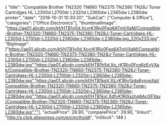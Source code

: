 {
	"title": "Compatible Brother TN2320 TN660 TN2375 TN2380 TN28J Toner Cartridges HL L2300d L2700dr L2320d L2360dw L2365dw L2380dw printer",
	"date": "2018-10-31 10:30:20",
	"SubCat": ["Computer & Office"],
	"categories": ["Office Electronics"],
	"thumbnailImage": "https://ae01.alicdn.com/kf/HTB1v0d.XcvrK1Rjy0Feq6ATmVXaM/Compatible-Brother-TN2320-TN660-TN2375-TN2380-TN28J-Toner-Cartridges-HL-L2300d-L2700dr-L2320d-L2360dw-L2365dw-L2380dw.jpg_220x220.jpg",
	"BigImage": ["https://ae01.alicdn.com/kf/HTB1v0d.XcvrK1Rjy0Feq6ATmVXaM/Compatible-Brother-TN2320-TN660-TN2375-TN2380-TN28J-Toner-Cartridges-HL-L2300d-L2700dr-L2320d-L2360dw-L2365dw-L2380dw.jpg","https://ae01.alicdn.com/kf/HTB1h5d.Xo_rK1Rjy0Fcq6zEvVXak/Compatible-Brother-TN2320-TN660-TN2375-TN2380-TN28J-Toner-Cartridges-HL-L2300d-L2700dr-L2320d-L2360dw-L2365dw-L2380dw.jpg","https://ae01.alicdn.com/kf/HTB1kgV.XiLrK1Rjy1zdq6ynnpXaI/Compatible-Brother-TN2320-TN660-TN2375-TN2380-TN28J-Toner-Cartridges-HL-L2300d-L2700dr-L2320d-L2360dw-L2365dw-L2380dw.jpg","https://ae01.alicdn.com/kf/HTB1kxl.XdfvK1RjSszhq6AcGFXav/Compatible-Brother-TN2320-TN660-TN2375-TN2380-TN28J-Toner-Cartridges-HL-L2300d-L2700dr-L2320d-L2360dw-L2365dw-L2380dw.jpg",""],
	"actualPrice": 28.90,
	"comparePrice": 29.90,
	"linkurl": "http://s.click.aliexpress.com/e/cmcIhzdA",
	"inStock": 148
}
